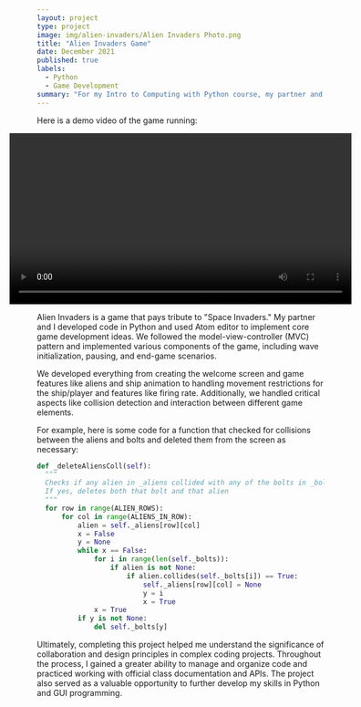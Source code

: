 ```yaml
---
layout: project
type: project
image: img/alien-invaders/Alien Invaders Photo.png
title: "Alien Invaders Game"
date: December 2021
published: true
labels:
  - Python
  - Game Development
summary: "For my Intro to Computing with Python course, my partner and I developed code in Python to create a game similar to the classic game 'Space Invaders.'"
---
```

Here is a demo video of the game running:

<div style="display: flex; justify-content: center; align-items: center;">
  <video width="630" height="300" src="https://github.com/jennjkim/jennjkim.github.io/assets/94199268/6e59e6b9-20a9-4690-803b-31a744fbe919" controls></video>
</div>

Alien Invaders is a game that pays tribute to "Space Invaders." My partner and I developed code in Python and used Atom editor to implement core game development ideas. We followed the model-view-controller (MVC) pattern and implemented various components of the game, including wave initialization, pausing, and end-game scenarios. 

We developed everything from creating the welcome screen and game features like aliens and ship animation to handling movement restrictions for the ship/player and features like firing rate. Additionally, we handled critical aspects like collision detection and interaction between different game elements. 

For example, here is some code for a function that checked for collisions between the aliens and bolts and deleted them from the screen as necessary:

```python
def _deleteAliensColl(self):
  """
  Checks if any alien in _aliens collided with any of the bolts in _bolts
  If yes, deletes both that bolt and that alien
  """
  for row in range(ALIEN_ROWS):
      for col in range(ALIENS_IN_ROW):
          alien = self._aliens[row][col]
          x = False
          y = None
          while x == False:
              for i in range(len(self._bolts)):
                  if alien is not None:
                      if alien.collides(self._bolts[i]) == True:
                          self._aliens[row][col] = None
                          y = i
                          x = True
              x = True
          if y is not None:
              del self._bolts[y]
```

Ultimately, completing this project helped me understand the significance of collaboration and design principles in complex coding projects. Throughout the process, I gained a greater ability to manage and organize code and practiced working with official class documentation and APIs. The project also served as a valuable opportunity to further develop my skills in Python and GUI programming. 
